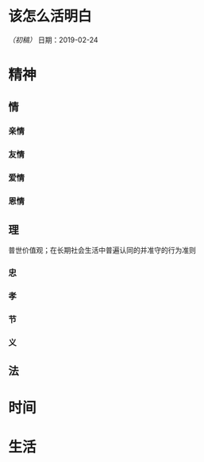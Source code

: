 # 该怎么活明白
*（初稿）*
日期：2019-02-24
# 精神
## 情
### 亲情
### 友情
### 爱情
### 恩情

## 理
普世价值观；在长期社会生活中普遍认同的并准守的行为准则
### 忠
### 孝
### 节
### 义

## 法

# 时间
# 生活